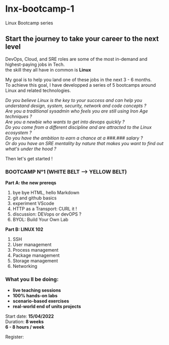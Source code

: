 # lnx-bootcamp-1
Linux Bootcamp series

## Start the journey to take your career to the next level

DevOps, Cloud, and SRE roles are some of the most in-demand and highest-paying jobs in Tech.  
the skill they all have in common is **Linux**  

My goal is to help you land one of these jobs in the next 3 - 6 months.  
To achieve this goal, I have developped a series of 5 bootcamps around Linux and related technologies. 

*Do you believe Linux is the key to your success and can help you understand design, system, security, network and code concepts ?*  
*Are you a traditional sysadmin who feels you are still using Iron Age techniques ?*  
*Are you a newbie who wants to get into devops quickly ?*  
*Do you come from a different discipline and are attracted to the Linux ecosystem ?*  
*Do you have the ambition to earn a chance at a ###.### salary ?*  
*Or do you have an SRE mentality by nature that makes you want to find out what's under the hood ?*  

Then let's get started !

### BOOTCAMP N°1 (WHITE BELT --> YELLOW BELT)

**Part A: the new prereqs**  
1. bye bye HTML, hello Markdown
2. git and github basics
3. experiment VScode
4. HTTP as a Transport: CURL it !
5. discussion: DEVops or devOPS ?
6. BYOL: Build Your Own Lab

**Part B: LINUX 102**
1. SSH
2. User management
3. Process management
4. Package management
5. Storage management
6. Networking

### What you ll be doing:
* **live teaching sessions**
* **100% hands-on labs** 
* **scenario-based exercises**
* **real-world end of units projects**

Start date: **15/04/2022**    
Duration: **8 weeks**    
**6 - 8 hours / week**  

Register: 




